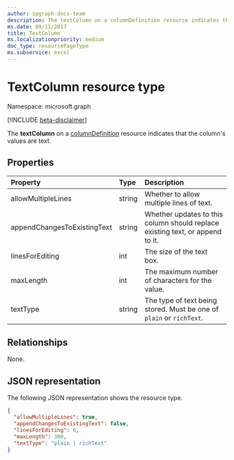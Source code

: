 ```yaml
---
author: spgraph-docs-team
description: The textColumn on a columnDefinition resource indicates that the column's values are text.
ms.date: 09/11/2017
title: TextColumn
ms.localizationpriority: medium
doc_type: resourcePageType
ms.subservice: excel
---
```


# TextColumn resource type

Namespace: microsoft.graph

[!INCLUDE [beta-disclaimer](../../includes/beta-disclaimer.md)]

The **textColumn** on a [columnDefinition](columndefinition.md) resource indicates that the column's values are text.

## Properties

| Property                        | Type   | Description                                                                   |
| :------------------------------ | :----- | :---------------------------------------------------------------------------- |
| allowMultipleLines          | string | Whether to allow multiple lines of text.                                      |
| appendChangesToExistingText | string | Whether updates to this column should replace existing text, or append to it. |
| linesForEditing             | int    | The size of the text box.                                                     |
| maxLength                   | int    | The maximum number of characters for the value.                               |
| textType                    | string | The type of text being stored. Must be one of `plain` or `richText`.          |

## Relationships
None.

## JSON representation

The following JSON representation shows the resource type.

<!-- { "blockType": "resource", "@odata.type": "microsoft.graph.textColumn" } -->

```json
{
  "allowMultipleLines": true,
  "appendChangesToExistingText": false,
  "linesForEditing": 6,
  "maxLength": 300,
  "textType": "plain | richText"
}
```

<!--
{
  "type": "#page.annotation",
  "description": "",
  "keywords": "",
  "section": "documentation",
  "tocPath": "Resources/TextColumn",
  "suppressions": []
}
-->
